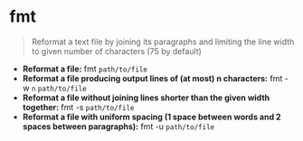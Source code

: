 # fmt
> Reformat a text file by joining its paragraphs and limiting the line width to given number of characters (75 by default)
- **Reformat a file:**
fmt `path/to/file`
- **Reformat a file producing output lines of (at most) n characters:**
fmt -w `n` `path/to/file`
- **Reformat a file without joining lines shorter than the given width together:**
fmt -s `path/to/file`
- **Reformat a file with uniform spacing (1 space between words and 2 spaces between paragraphs):**
fmt -u `path/to/file`
